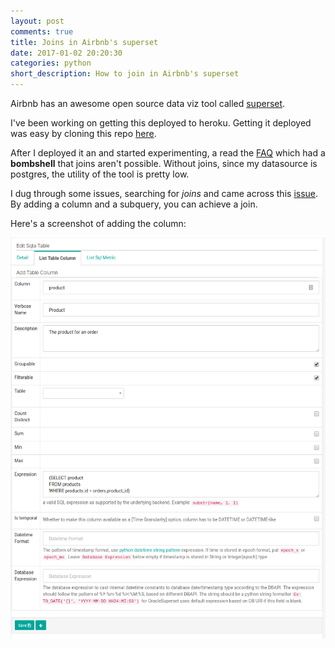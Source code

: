 ```yaml
---
layout: post
comments: true
title: Joins in Airbnb's superset
date: 2017-01-02 20:20:30
categories: python
short_description: How to join in Airbnb's superset
---
```


Airbnb has an awesome open source data viz tool called [superset](http://airbnb.io/superset/index.html).

I've been working on getting this deployed to heroku. Getting it deployed was easy by cloning this repo [here](https://github.com/dugjason/superset-on-heroku).

After I deployed it an and started experimenting, a read the [FAQ](http://airbnb.io/superset/faq.html)
which had a **bombshell** that joins aren't possible. Without joins, since my datasource is postgres,
the utility of the tool is pretty low.

I dug through some issues, searching for *joins* and came across this [issue](https://github.com/airbnb/superset/issues/875). By adding a column and a subquery, you can achieve a join.

Here's a screenshot of adding the column:

![superset](/images/superset-joins.png)
